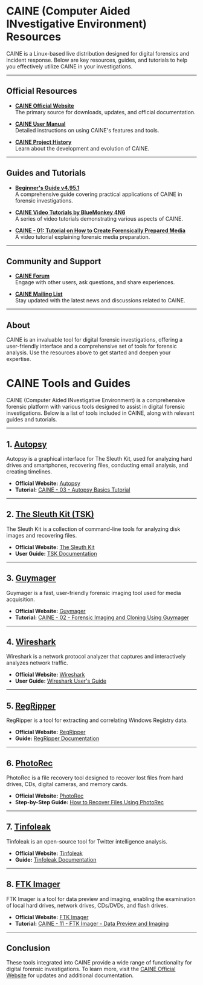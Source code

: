 # CAINE (Computer Aided INvestigative Environment) Resources  

CAINE is a Linux-based live distribution designed for digital forensics and incident response. Below are key resources, guides, and tutorials to help you effectively utilize CAINE in your investigations.  

---

## Official Resources  

- **[CAINE Official Website](https://www.caine-live.net/)**  
  The primary source for downloads, updates, and official documentation.  

- **[CAINE User Manual](https://www.caine-live.net/page8/page8.html)**  
  Detailed instructions on using CAINE's features and tools.  

- **[CAINE Project History](https://www.caine-live.net/page4/history.html)**  
  Learn about the development and evolution of CAINE.  

---

## Guides and Tutorials  

- **[Beginner's Guide v4.95.1](https://www.caine-live.net/page8/page8.html)**  
  A comprehensive guide covering practical applications of CAINE in forensic investigations.  

- **[CAINE Video Tutorials by BlueMonkey 4N6](https://www.youtube.com/playlist?list=PLSbhiuoC0XgUWuLUZ-hWOhcWFdthyugt-)**  
  A series of video tutorials demonstrating various aspects of CAINE.  

- **[CAINE - 01: Tutorial on How to Create Forensically Prepared Media](https://www.youtube.com/watch?v=5S-oCypcyxc&utm_source=chatgpt.com)**  
  A video tutorial explaining forensic media preparation.  

---

## Community and Support  

- **[CAINE Forum](https://www.caine-live.net/page5/page5.html)**  
  Engage with other users, ask questions, and share experiences.  

- **[CAINE Mailing List](https://www.caine-live.net/page6/page6.html)**  
  Stay updated with the latest news and discussions related to CAINE.  

---

## About  

CAINE is an invaluable tool for digital forensic investigations, offering a user-friendly interface and a comprehensive set of tools for forensic analysis. Use the resources above to get started and deepen your expertise.  

# CAINE Tools and Guides  

CAINE (Computer Aided INvestigative Environment) is a comprehensive forensic platform with various tools designed to assist in digital forensic investigations. Below is a list of tools included in CAINE, along with relevant guides and tutorials.

---

## 1. [Autopsy](https://www.sleuthkit.org/autopsy/)

Autopsy is a graphical interface for The Sleuth Kit, used for analyzing hard drives and smartphones, recovering files, conducting email analysis, and creating timelines.

- **Official Website:** [Autopsy](https://www.sleuthkit.org/autopsy/)
- **Tutorial:** [CAINE - 03 - Autopsy Basics Tutorial](https://www.youtube.com/watch?v=c9FmlfMGjQI)

---

## 2. [The Sleuth Kit (TSK)](https://www.sleuthkit.org/sleuthkit/)

The Sleuth Kit is a collection of command-line tools for analyzing disk images and recovering files.

- **Official Website:** [The Sleuth Kit](https://www.sleuthkit.org/sleuthkit/)
- **User Guide:** [TSK Documentation](https://www.sleuthkit.org/sleuthkit/docs.php)

---

## 3. [Guymager](https://guymager.sourceforge.io/)

Guymager is a fast, user-friendly forensic imaging tool used for media acquisition.

- **Official Website:** [Guymager](https://guymager.sourceforge.io/)
- **Tutorial:** [CAINE - 02 - Forensic Imaging and Cloning Using Guymager](https://www.youtube.com/watch?v=FoEO9p-J15w)

---

## 4. [Wireshark](https://www.wireshark.org/)

Wireshark is a network protocol analyzer that captures and interactively analyzes network traffic.

- **Official Website:** [Wireshark](https://www.wireshark.org/)
- **User Guide:** [Wireshark User's Guide](https://www.wireshark.org/docs/wsug_html_chunked/)

---

## 5. [RegRipper](https://github.com/keydet89/RegRipper3.0)

RegRipper is a tool for extracting and correlating Windows Registry data.

- **Official Website:** [RegRipper](https://github.com/keydet89/RegRipper3.0)
- **Guide:** [RegRipper Documentation](https://github.com/keydet89/RegRipper3.0/blob/master/README.md)

---

## 6. [PhotoRec](https://www.cgsecurity.org/wiki/PhotoRec)

PhotoRec is a file recovery tool designed to recover lost files from hard drives, CDs, digital cameras, and memory cards.

- **Official Website:** [PhotoRec](https://www.cgsecurity.org/wiki/PhotoRec)
- **Step-by-Step Guide:** [How to Recover Files Using PhotoRec](https://www.cgsecurity.org/wiki/PhotoRec_Step_By_Step)

---

## 7. [Tinfoleak](https://github.com/vaguileradiaz/tinfoleak)

Tinfoleak is an open-source tool for Twitter intelligence analysis.

- **Official Website:** [Tinfoleak](https://github.com/vaguileradiaz/tinfoleak)
- **Guide:** [Tinfoleak Documentation](https://github.com/vaguileradiaz/tinfoleak/blob/master/README.md)

---

## 8. [FTK Imager](https://accessdata.com/product-download/ftk-imager-version-4-2)

FTK Imager is a tool for data preview and imaging, enabling the examination of local hard drives, network drives, CDs/DVDs, and flash drives.

- **Official Website:** [FTK Imager](https://accessdata.com/product-download/ftk-imager-version-4-2)
- **Tutorial:** [CAINE - 11 - FTK Imager - Data Preview and Imaging](https://www.youtube.com/watch?v=5S-oCypcyxc)

---

## Conclusion  

These tools integrated into CAINE provide a wide range of functionality for digital forensic investigations. To learn more, visit the [CAINE Official Website](https://www.caine-live.net/) for updates and additional documentation.



